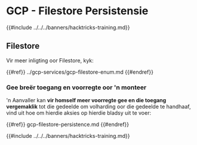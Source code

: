 # GCP - Filestore Persistensie

{{#include ../../../banners/hacktricks-training.md}}

## Filestore

Vir meer inligting oor Filestore, kyk:

{{#ref}}
../gcp-services/gcp-filestore-enum.md
{{#endref}}

### Gee breër toegang en voorregte oor 'n monteer

'n Aanvaller kan **vir homself meer voorregte gee en die toegang vergemaklik** tot die gedeelde om volharding oor die gedeelde te handhaaf, vind uit hoe om hierdie aksies op hierdie bladsy uit te voer:

{{#ref}}
gcp-filestore-persistence.md
{{#endref}}

{{#include ../../../banners/hacktricks-training.md}}
